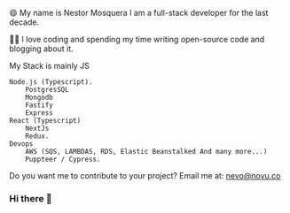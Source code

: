 😄 My name is Nestor Mosquera I am a full-stack developer for the last decade.

🙏🏻 I love coding and spending my time writing open-source code and blogging about it.

My Stack is mainly JS

    Node.js (Typescript).
        PostgresSQL
        Mongodb
        Fastify
        Express
    React (Typescript)
        NextJs
        Redux.
    Devops
        AWS (SQS, LAMBDAS, RDS, Elastic Beanstalked And many more...)
        Puppteer / Cypress.

   Do you want me to contribute to your project? Email me at: nevo@novu.co


### Hi there 👋
